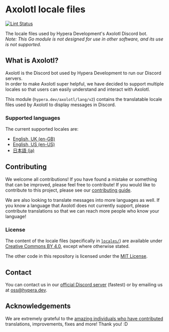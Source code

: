 # Axolotl locale files

[![Lint Status](https://github.com/HyperaDev/axolotl-lang/actions/workflows/lint.yml/badge.svg)](https://github.com/HyperaDev/axolotl-lang/actions/workflows/lint.yml)

The locale files used by Hypera Development's Axolotl Discord bot.<br/>
*Note: This Go module is not designed for use in other software, and its use is not supported.*

## What is Axolotl?

Axolotl is the Discord bot used by Hypera Development to run our Discord servers.<br/>
In order to make Axolotl super helpful, we have decided to support multiple locales so that users can easily understand
and interact with Axolotl.

This module (`hypera.dev/axolotl/lang/v2`) contains the translatable locale files used by Axolotl to display messages
in Discord.

### Supported languages

The current supported locales are:

- [English, UK (en-GB)](locales/en-GB.toml)
- [English, US (en-US)](locales/en-US.toml)
- [日本語 (ja)](locales/ja.toml)

## Contributing

We welcome all contributions! If you have found a mistake or something that can be improved, please feel free to
contribute! If you would like to contribute to this project, please see our [contributing guide](CONTRIBUTING.md).

We are also looking to translate messages into more languages as well. If you know a language that Axolotl does not
currently support, please contribute translations so that we can reach more people who know your language!

### License

The content of the locale files (specifically in [`locales/`](locales)) are available
under [Creative Commons BY 4.0](LICENSE), except where otherwise stated.

The other code in this repository is licensed under the [MIT License](LICENSE-CODE).

## Contact

You can contact us in our [official Discord server](https://discord.hypera.dev/) (fastest) or by emailing us
at [oss@hypera.dev](mailto:oss@hypera.dev).

## Acknowledgements

We are extremely grateful to
the [amazing individuals who have contributed](https://github.com/HyperaDev/axolotl-lang/graphs/contributors)
translations, improvements, fixes and more! Thank you! :D
